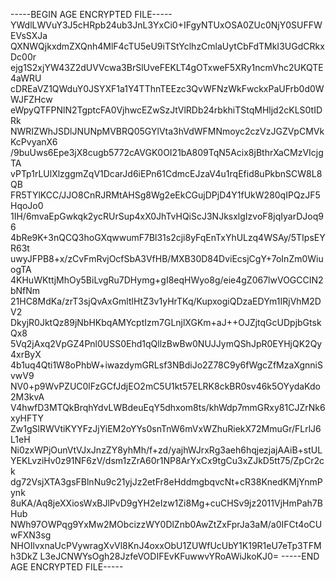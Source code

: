 -----BEGIN AGE ENCRYPTED FILE-----
YWdlLWVuY3J5cHRpb24ub3JnL3YxCi0+IFgyNTUxOSA0ZUc0NjY0SUFFWEVsSXJa
QXNWQjkxdmZXQnh4MlF4cTU5eU9iTStYclhzCmlaUytCbFdTMkI3UGdCRkxDc00r
ejg1S2xjYW43Z2dUVVcwa3BrSlUveFEKLT4gOTxweF5XRy1ncmVhc2UKQTE4aWRU
cDREaVZ1QWduY0JSYXF1a1Y4TThnTEEzc3QvWFNzWkFwckxPaUFrb0d0WWJFZHcw
eWpyQTFPNlN2TgptcFA0VjhwcEZwSzJtVlRDb24rbkhiTStqMHljd2cKLS0tIDRk
NWRIZWhJSDlJNUNpMVBRQ05GYlVta3hVdWFMNmoyc2czVzJGZVpCMVkKcPvyanX6
/9buUws6Epe3jX8cugb5772cAVGK0OI21bA809TqN5Acix8jBthrXaCMzVIcjgTA
vPTp1rLUlXlzggmZqV1DcarJd6iEPn61CdmcEJzaV4u1rqEfid8uPkbnSCW8L8QB
FR5TYlKCC/JJO8CnRJRMtAHSg8Wg2eEkCGujDPjD4Y1fUkW280qIPQzJF5HqoJo0
1IH/6mvaEpGwkqk2ycRUrSup4xX0JhTvHQiScJ3NJksxlgIzvoF8jqIyarDJoq96
4bRe9K+3nQCQ3hoGXqwwumF7Bl31s2cji8yFqEnTxYhULzq4WSAy/5TIpsEYR63t
uwyJFPB8+x/zCvFmRvjOcfSbA3VfHB/MXB30D84DviEcsjCgY+7oInZm0WiuogTA
4KHuWKttjMhOy5BiLvgRu7DHymg+gI8eqHWyo8g/eie4gZ067lwVOGCCIN2bNfNm
21HC8MdKa/zrT3sjQvAxGmltlHtZ3v1yHrTKq/KupxogiQDzaEDYm1IRjVhM2DV2
DkyjR0JktQz89jNbHKbqAMYcptIzm7GLnjlXGKm+aJ++OJZjtqGcUDpjbGtskQx8
5Vq2jAxq2VpGZ4Pnl0USS0Ehd1qQllzBwBw0NUJJymQShJpR0EYHjQK2Qy4xrByX
4b1uq4Qti1W8oPhbW+iwazdymGRLsf3NBdiJo2Z78C9y6fWgcZfMzaXgnniSvwV9
NV0+p9WvPZUC0lFzGCfJdjEO2mC5U1kt57ELRK8ckBR0sv46k5OYydaKdo2M3kvA
V4hwfD3MTQkBrqhYdvLWBdeuEqY5dhxom8ts/khWdp7mmGRxy81CJZrNk6xyHFTY
Zw1gSlRWVtiKYYFzJjYiEM2oYYs0snTnW6mVxWZhuRiekX72MmuGr/FLrlJ6L1eH
Ni0zxWPjOunVtVJxJnzZY8yhMh/f+zd/yajhWJrxRg3aeh6hqjezjajAAiB+stUL
YEKLvziHv0z91NF6zV/dsm1zZrA60r1NP8ArYxCx9tgCu3xZJkD5tt75/ZpCr2ck
dg72VsjXTA3gsFBlnNu9c21yjJz2etFr8eHddmgbqvcNt+cR38KnedKMjYnmPynk
8uKA/Aq8jeXXiosWxBJlPvD9gYH2eIzw1Zi8Mg+cuCHSv9jz2011VjHmPah7BHub
NWh97OWPqg9YxMw2MObcizzWY0DlZnb0AwZtZxFprJa3aM/a0IFCt4oCUwFXN3sg
NHOIlvxnaUcPVywragXvVl8KnJ4oxxObU1ZUWfUcUbY1K19R1eU7eTp3TFMh3DkZ
L3eJCNWYsOgh28JzfeVODIFEvKFuwwvYRoAWiJkoKJ0=
-----END AGE ENCRYPTED FILE-----
